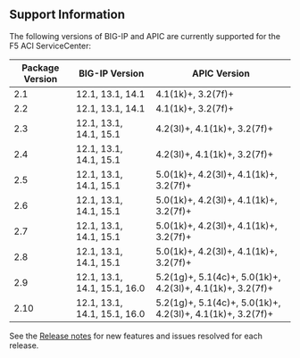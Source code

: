 ## Support Information

The following versions of BIG-IP and APIC are currently supported for the F5 ACI ServiceCenter:
 
| Package Version | BIG-IP Version               | APIC Version                                              | 
|-----------------|------------------------------|-----------------------------------------------------------|
| 2.1             | 12.1, 13.1, 14.1             | 4.1(1k)+, 3.2(7f)+                                        |
| 2.2             | 12.1, 13.1, 14.1             | 4.1(1k)+, 3.2(7f)+                                        |
| 2.3             | 12.1, 13.1, 14.1, 15.1       | 4.2(3l)+, 4.1(1k)+, 3.2(7f)+                              |
| 2.4             | 12.1, 13.1, 14.1, 15.1       | 4.2(3l)+, 4.1(1k)+, 3.2(7f)+                              |
| 2.5             | 12.1, 13.1, 14.1, 15.1       | 5.0(1k)+, 4.2(3l)+, 4.1(1k)+, 3.2(7f)+                    |
| 2.6             | 12.1, 13.1, 14.1, 15.1       | 5.0(1k)+, 4.2(3l)+, 4.1(1k)+, 3.2(7f)+                    |
| 2.7             | 12.1, 13.1, 14.1, 15.1       | 5.0(1k)+, 4.2(3l)+, 4.1(1k)+, 3.2(7f)+                    |
| 2.8             | 12.1, 13.1, 14.1, 15.1       | 5.0(1k)+, 4.2(3l)+, 4.1(1k)+, 3.2(7f)+                    |
| 2.9             | 12.1, 13.1, 14.1, 15.1, 16.0 | 5.2(1g)+, 5.1(4c)+, 5.0(1k)+, 4.2(3l)+, 4.1(1k)+, 3.2(7f)+|
| 2.10            | 12.1, 13.1, 14.1, 15.1, 16.0 | 5.2(1g)+, 5.1(4c)+, 5.0(1k)+, 4.2(3l)+, 4.1(1k)+, 3.2(7f)+|




See the [Release notes](https://clouddocs.f5.com/f5-aci-servicecenter/latest/release-notes.html) for new features and issues resolved for each release. 
